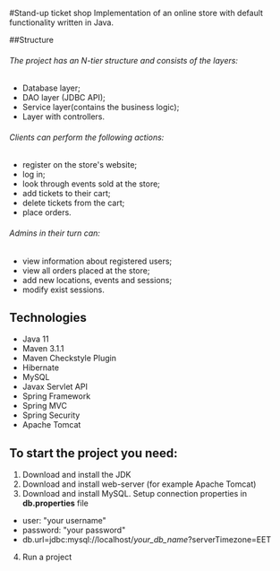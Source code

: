 #Stand-up ticket shop
Implementation of an online store with default functionality written in Java.

##Structure

###### The project has an N-tier structure and consists of the layers:
* Database layer;
* DAO layer (JDBC API);
* Service layer(contains the business logic);
* Layer with controllers.

###### Clients can perform the following actions:

* register on the store's website;
* log in;
* look through events sold at the store;
* add tickets to their cart;
* delete tickets from the cart;
* place orders.

###### Admins in their turn can:

* view information about registered users;
* view all orders placed at the store;
* add new locations, events and sessions;
* modify exist sessions.

## Technologies

* Java 11
* Maven 3.1.1
* Maven Checkstyle Plugin
* Hibernate
* MySQL
* Javax Servlet API
* Spring Framework
* Spring MVC
* Spring Security
* Apache Tomcat

## To start the project you need:

1. Download and install the JDK
2. Download and install web-server (for example Apache Tomcat)
3. Download and install MySQL. Setup connection properties in **db.properties** file
* user: "your username"
* password: "your password"
* db.url=jdbc:mysql://localhost/*your_db_name*?serverTimezone=EET
4. Run a project

